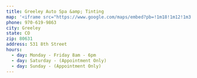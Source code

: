 ```yaml
---
title: Greeley Auto Spa &amp; Tinting
map: '<iframe src="https://www.google.com/maps/embed?pb=!1m18!1m12!1m3!1d3037.2647132191514!2d-104.68907668415216!3d40.425136979364225!2m3!1f0!2f0!3f0!3m2!1i1024!2i768!4f13.1!3m3!1m2!1s0x876ea123e9256d45%3A0xc14ef5756bb4884f!2sGreeley+Auto+Spa+%26+Tinting!5e0!3m2!1sen!2sus!4v1524840417583" width="600" height="450" frameborder="0" style="border:0" allowfullscreen></iframe>'
phone: 970-619-9863
city: Greeley
state: CO
zip: 80631
address: 531 8th Street
hours:
  - day: Monday - Friday 8am - 6pm
  - day: Saturday - (Appointment Only)
  - day: Sunday - (Appointment Only)
---
```


